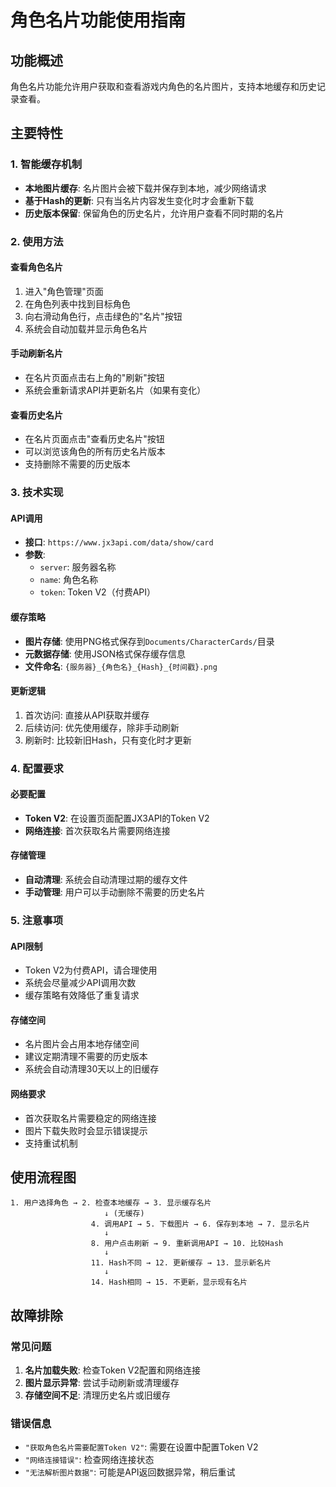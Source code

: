 # 角色名片功能使用指南

## 功能概述
角色名片功能允许用户获取和查看游戏内角色的名片图片，支持本地缓存和历史记录查看。

## 主要特性

### 1. 智能缓存机制
- **本地图片缓存**: 名片图片会被下载并保存到本地，减少网络请求
- **基于Hash的更新**: 只有当名片内容发生变化时才会重新下载
- **历史版本保留**: 保留角色的历史名片，允许用户查看不同时期的名片

### 2. 使用方法

#### 查看角色名片
1. 进入"角色管理"页面
2. 在角色列表中找到目标角色
3. 向右滑动角色行，点击绿色的"名片"按钮
4. 系统会自动加载并显示角色名片

#### 手动刷新名片
- 在名片页面点击右上角的"刷新"按钮
- 系统会重新请求API并更新名片（如果有变化）

#### 查看历史名片
- 在名片页面点击"查看历史名片"按钮
- 可以浏览该角色的所有历史名片版本
- 支持删除不需要的历史版本

### 3. 技术实现

#### API调用
- **接口**: `https://www.jx3api.com/data/show/card`
- **参数**: 
  - `server`: 服务器名称
  - `name`: 角色名称
  - `token`: Token V2（付费API）

#### 缓存策略
- **图片存储**: 使用PNG格式保存到`Documents/CharacterCards/`目录
- **元数据存储**: 使用JSON格式保存缓存信息
- **文件命名**: `{服务器}_{角色名}_{Hash}_{时间戳}.png`

#### 更新逻辑
1. 首次访问: 直接从API获取并缓存
2. 后续访问: 优先使用缓存，除非手动刷新
3. 刷新时: 比较新旧Hash，只有变化时才更新

### 4. 配置要求

#### 必要配置
- **Token V2**: 在设置页面配置JX3API的Token V2
- **网络连接**: 首次获取名片需要网络连接

#### 存储管理
- **自动清理**: 系统会自动清理过期的缓存文件
- **手动管理**: 用户可以手动删除不需要的历史名片

### 5. 注意事项

#### API限制
- Token V2为付费API，请合理使用
- 系统会尽量减少API调用次数
- 缓存策略有效降低了重复请求

#### 存储空间
- 名片图片会占用本地存储空间
- 建议定期清理不需要的历史版本
- 系统会自动清理30天以上的旧缓存

#### 网络要求
- 首次获取名片需要稳定的网络连接
- 图片下载失败时会显示错误提示
- 支持重试机制

## 使用流程图

```
1. 用户选择角色 → 2. 检查本地缓存 → 3. 显示缓存名片
                     ↓ (无缓存)
                  4. 调用API → 5. 下载图片 → 6. 保存到本地 → 7. 显示名片
                     ↓
                  8. 用户点击刷新 → 9. 重新调用API → 10. 比较Hash
                     ↓
                  11. Hash不同 → 12. 更新缓存 → 13. 显示新名片
                     ↓
                  14. Hash相同 → 15. 不更新，显示现有名片
```

## 故障排除

### 常见问题
1. **名片加载失败**: 检查Token V2配置和网络连接
2. **图片显示异常**: 尝试手动刷新或清理缓存
3. **存储空间不足**: 清理历史名片或旧缓存

### 错误信息
- `"获取角色名片需要配置Token V2"`: 需要在设置中配置Token V2
- `"网络连接错误"`: 检查网络连接状态
- `"无法解析图片数据"`: 可能是API返回数据异常，稍后重试